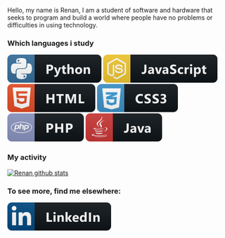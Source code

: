 Hello, my name is Renan, I am a student of software and hardware that seeks to program and build a world where people have no problems or difficulties in using technology.


### Which languages i study

<!-- Badges creator: https://github.com/MikeCodesDotNET/ColoredBadges -->
![Language1](https://raw.githubusercontent.com/8bithemant/8bithemant/master/svg/dev/languages/python.svg)
![Language2](https://raw.githubusercontent.com/MikeCodesDotNET/ColoredBadges/master/svg/dev/languages/js.svg)
![Language3](https://raw.githubusercontent.com/MikeCodesDotNET/ColoredBadges/master/svg/dev/languages/html.svg)
![Language4](https://raw.githubusercontent.com/MikeCodesDotNET/ColoredBadges/master/svg/dev/languages/css3.svg)
![Language5](https://raw.githubusercontent.com/MikeCodesDotNET/ColoredBadges/master/svg/dev/languages/php.svg)
![Language6](https://raw.githubusercontent.com/MikeCodesDotNET/ColoredBadges/master/svg/dev/languages/java.svg)



### My activity

<!-- Card stats project: https://github.com/anuraghazra/github-readme-statshttps://github.com/anuraghazra/github-readme-stats  -->
[![Renan github stats](https://github-readme-stats.vercel.app/api?username=Renan3709)](https://github.com/Renan3709/github-readme-stats)

### To see more, find me elsewhere:

<a target="_blank" href= "https://www.linkedin.com/in/renan-guimar%C3%A3es-rodrigues-a444251a6/">![Linkedin](https://raw.githubusercontent.com/MikeCodesDotNET/ColoredBadges/master/svg/social/linkedin.svg)
 </a>


